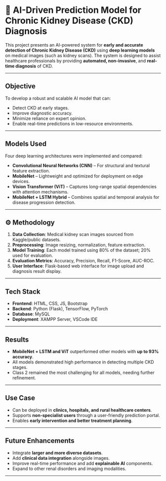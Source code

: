 # 🔬 AI-Driven Prediction Model for Chronic Kidney Disease (CKD) Diagnosis

This project presents an AI-powered system for **early and accurate detection of Chronic Kidney Disease (CKD)** using **deep learning models** on medical images (such as kidney scans). The system is designed to assist healthcare professionals by providing **automated, non-invasive**, and **real-time diagnosis** of CKD.

---

##  Objective

To develop a robust and scalable AI model that can:
- Detect CKD at early stages.
- Improve diagnostic accuracy.
- Minimize reliance on expert opinion.
- Enable real-time predictions in low-resource environments.

---

##  Models Used

Four deep learning architectures were implemented and compared:
- **Convolutional Neural Networks (CNN)** – For structural and textural feature extraction.
- **MobileNet** – Lightweight and optimized for deployment on edge devices.
- **Vision Transformer (ViT)** – Captures long-range spatial dependencies with attention mechanisms.
- **MobileNet + LSTM Hybrid** – Combines spatial and temporal analysis for disease progression detection.

---

## ⚙ Methodology

1. **Data Collection**: Medical kidney scan images sourced from Kaggle/public datasets.
2. **Preprocessing**: Image resizing, normalization, feature extraction.
3. **Model Training**: Each model trained using 80% of the dataset; 20% used for evaluation.
4. **Evaluation Metrics**: Accuracy, Precision, Recall, F1-Score, AUC-ROC.
5. **User Interface**: Flask-based web interface for image upload and diagnosis result display.

---

##  Tech Stack

- **Frontend**: HTML, CSS, JS, Bootstrap
- **Backend**: Python (Flask), TensorFlow, PyTorch
- **Database**: MySQL
- **Deployment**: XAMPP Server, VSCode IDE

---

##  Results

- **MobileNet + LSTM and ViT** outperformed other models with **up to 93% accuracy**.
- All models demonstrated high performance in detecting multiple CKD stages.
- Class 2 remained the most challenging for all models, needing further refinement.

---

##  Use Case

- Can be deployed in **clinics, hospitals, and rural healthcare centers**.
- Supports **non-specialist users** through a user-friendly prediction portal.
- Enables **early intervention and better treatment planning**.

---

##  Future Enhancements

- Integrate **larger and more diverse datasets**.
- Add **clinical data integration** alongside images.
- Improve real-time performance and add **explainable AI** components.
- Expand to other renal disorders and imaging modalities.

---

